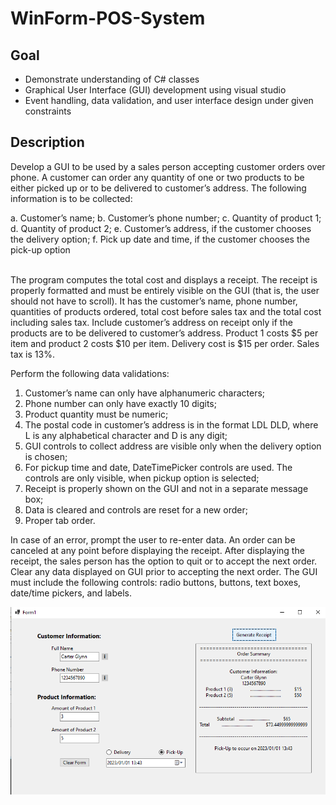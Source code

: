 # WinForm-POS-System

## Goal <br>
 - Demonstrate understanding of C# classes
 - Graphical User Interface (GUI) development using visual studio
 - Event handling, data validation, and user interface design under given constraints

## Description <br>
Develop a GUI to be used by a sales person accepting customer orders over phone. A customer can order any quantity of one or two products to be either picked up or to be delivered to customer’s address. The following information is to be collected:<br>

a. Customer’s name;
b. Customer’s phone number;
c. Quantity of product 1;
d. Quantity of product 2;
e. Customer’s address, if the customer chooses the delivery option;
f. Pick up date and time, if the customer chooses the pick-up option

<br>
The program computes the total cost and displays a receipt. The receipt is properly formatted and must be entirely visible on the GUI (that is, the user should not have to scroll). It has the customer’s name, phone number, quantities of products ordered, total cost before sales tax and the total cost including sales tax. Include customer’s address on receipt only if the products are to be delivered to customer’s address. Product 1 costs $5 per item and product 2 costs $10 per item. Delivery cost is $15 per order. Sales tax is 13%. <br>

Perform the following data validations:<br>

1. Customer’s name can only have alphanumeric characters;
2. Phone number can only have exactly 10 digits;
3. Product quantity must be numeric;
4. The postal code in customer’s address is in the format LDL DLD, where L is any alphabetical character and D is any digit;
5. GUI controls to collect address are visible only when the delivery option is chosen;
6. For pickup time and date, DateTimePicker controls are used. The controls are only visible, when pickup option is selected;
7. Receipt is properly shown on the GUI and not in a separate message box;
8. Data is cleared and controls are reset for a new order;
9. Proper tab order.

In case of an error, prompt the user to re-enter data. An order can be canceled at any point before displaying the receipt. After displaying the receipt, the sales person has the option to quit or to accept the next order. Clear any data displayed on GUI prior to accepting the next order. The GUI must include the following controls: radio buttons, buttons, text boxes, date/time pickers, and labels.

![POS System](POS-Screenshot.png)